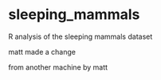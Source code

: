 # sleeping_mammals

R analysis of the sleeping mammals dataset 

matt made a change

from another machine by matt
